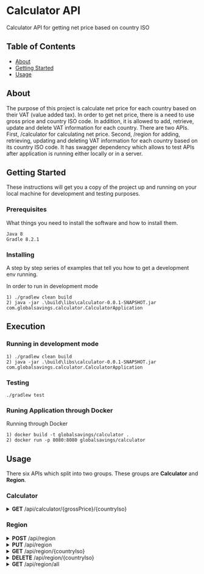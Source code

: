 # Calculator API
Calculator API for getting net price based on country ISO

## Table of Contents
+ [About](#about)
+ [Getting Started](#getting_started)
+ [Usage](#usage)

## About <a name = "about"></a>
The purpose of this project is calculate net price for each country based on their VAT (value added tax). In order to get net price, there is a need to use gross price and country ISO code. In addition, it is allowed to add, retrieve, update and delete VAT information for each country. 
There are two APIs. First, /calculator for calculating net price. Second, /region for adding, retrieving, updating and deleting VAT information for each country based on its country ISO code.
It has swagger dependency which allows to test APIs after application is running either locally or in a server.

## Getting Started <a name = "getting_started"></a>
These instructions will get you a copy of the project up and running on your local machine for development and testing purposes.

### Prerequisites

What things you need to install the software and how to install them.

```
Java 8
Gradle 8.2.1
```

### Installing

A step by step series of examples that tell you how to get a development env running.

In order to run in development mode
```
1) ./gradlew clean build
2) java -jar .\build\libs\calculator-0.0.1-SNAPSHOT.jar com.globalsavings.calculator.CalculatorApplication
```
## Execution
### Running in development mode
```
1) ./gradlew clean build
2) java -jar .\build\libs\calculator-0.0.1-SNAPSHOT.jar com.globalsavings.calculator.CalculatorApplication
```

### Testing
```
./gradlew test
```

### Runing Application through Docker
Running through Docker
```
1) docker build -t globalsavings/calculator .
2) docker run -p 8080:8080 globalsavings/calculator
``````

## Usage <a name = "usage"></a>

There six APIs which split into two groups. These groups are <b>Calculator</b> and <b>Region</b>.

### Calculator

<details>

<summary><b>GET</b> /api/calculator/{grossPrice}/{countryIso}</summary>

<b>URL Params:</b>
```
curl -X GET "http://localhost:8080/api/calculator/100/DE" -H "accept: application/json"
```

<b>Required:</b>
<code>grossPrice </code>
<code>countryIso</code>

<b>Data Params:</b>
None

<b>Success Response:</b>
Code: 200
Content: 
<code>
{
  "grossPrice": 100,
  "netPrice": 85,
  "countryIso": "DE"
}
</code>

</details>

### Region

<details>

<summary><b>POST</b> /api/region</summary>

<b>URL Params:</b>
```
curl -X POST "http://localhost:8080/api/region" -H "accept: application/json" -H "Content-Type: application/json" -d "{ \"countryIso\": \"DE\", \"countryName\": \"Germany\", \"vat\": 0.15}"
```

<b>Required:</b>
All parameters required.

<b>Data Params:</b>
<code>
{
  "countryIso": "DE",
  "countryName": "Germany",
  "vat": 0.15
}
</code>

<b>Success Response:</b>
Code: 201
Content: 
<code>
{
  "countryIso": "DE",
  "countryName": "Germany",
  "vat": 0.15
}
</code>
</details>

<details>

<summary><b>PUT</b> /api/region</summary>

<b>URL Params:</b>
```
curl -X PUT "http://localhost:8080/api/region" -H "accept: application/json" -H "Content-Type: application/json" -d "{ \"countryIso\": \"DE\", \"countryName\": \"Germany\", \"vat\": 0.20}"
```

<b>Required:</b>
All parameters required.

<b>Data Params:</b>
<code>
{
  "countryIso": "DE",
  "countryName": "Germany",
  "vat": 0.20
}
</code>

<b>Success Response:</b>
Code: 200
Content: 
<code>
{
  "countryIso": "DE",
  "countryName": "Germany",
  "vat": 0.20
}
</code>
</details>

<details>

<summary><b>GET</b> /api/region/{countryIso}</summary>

<b>URL Params:</b>
```
curl -X GET "http://localhost:8080/api/region/DE" -H "accept: application/json"
```

<b>Required:</b>
<code>countryIso</code>

<b>Data Params:</b>
None

<b>Success Response:</b>
Code: 200
Content: 
<code>
{
  "countryIso": "DE",
  "countryName": "Germany",
  "vat": 0.20
}
</code>

</details>

<details>

<summary><b>DELETE</b> /api/region/{countryIso}</summary>

<b>URL Params:</b>
```
curl -X DELETE "http://localhost:8080/api/region/DE" -H "accept: application/json"
```

<b>Required:</b>
<code>countryIso</code>

<b>Data Params:</b>
None

<b>Success Response:</b>
Code: 204
Content: No Content
</details>

<details>

<summary><b>GET</b> /api/region/all</summary>

<b>URL Params:</b>
```
curl -X GET "http://localhost:8080/api/region/all" -H "accept: application/json"
```

<b>Required:</b>
None

<b>Data Params:</b>
None

<b>Success Response:</b>
Code: 200
Content: 
<code>
[
  {
    "countryIso": "DE",
    "countryName": "Germany",
    "vat": 0.2
  }
]
</code>
</details>
